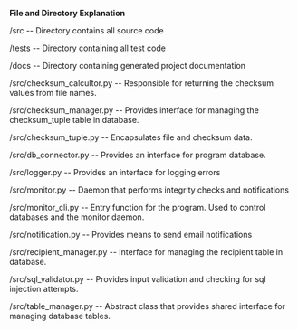**File and Directory Explanation**

/src -- Directory contains all source code 

/tests -- Directory containing all test code

/docs -- Directory containing generated project documentation

/src/checksum_calcultor.py -- Responsible for returning the checksum values from file names.

/src/checksum_manager.py -- Provides interface for managing the checksum_tuple table in database.

/src/checksum_tuple.py -- Encapsulates file and checksum data.

/src/db_connector.py -- Provides an interface for program database.

/src/logger.py -- Provides an interface for logging errors

/src/monitor.py -- Daemon that performs integrity checks and notifications

/src/monitor_cli.py -- Entry function for the program. Used to control databases and the monitor daemon.

/src/notification.py -- Provides means to send email notifications

/src/recipient_manager.py -- Interface for managing the recipient table in database.

/src/sql_validator.py -- Provides input validation and checking for sql injection attempts.

/src/table_manager.py -- Abstract class that provides shared interface for managing database tables.

